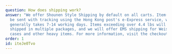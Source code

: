 ```yaml
---
question: How does shipping work?
answer: "We offer Shounen Style Shipping by default on all carts. Item(s) will
  be sent with tracking using the Hong Kong post's e-Express service, which
  generally takes 7-14 working days. Items exceeding over 4.4 lbs will be
  shipped in multiple packages, and we will offer EMS shipping for Weiss BP
  cases and other heavy items. For more information, visit the checkout page. "
order: 1
id: iteJe0Tvo
---
```

